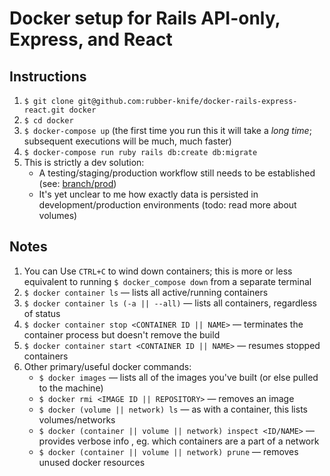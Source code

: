 # Docker setup for Rails API-only, Express, and React

## Instructions
1. `$ git clone git@github.com:rubber-knife/docker-rails-express-react.git docker`
2. `$ cd docker`
3. `$ docker-compose up` (the first time you run this it will take a _long time_; subsequent executions will be much, much faster)
4. `$ docker-compose run ruby rails db:create db:migrate`
5. This is strictly a dev solution:
    - A testing/staging/production workflow still needs to be established (see: [branch/prod](https://github.com/rubber-knife/docker-rails-express-react/tree/prod))
    - It's yet unclear to me how exactly data is persisted in development/production environments (todo: read more about volumes)

## Notes
1. You can Use `CTRL+C` to wind down containers; this is more or less equivalent to running `$ docker_compose down` from a separate terminal
2. `$ docker container ls` — lists all active/running containers
2. `$ docker container ls (-a || --all)` — lists all containers, regardless of status
4. `$ docker container stop <CONTAINER ID || NAME>` — terminates the container process but doesn't remove the build
5. `$ docker container start <CONTAINER ID || NAME>` — resumes stopped containers
6. Other primary/useful docker commands:
    - `$ docker images` — lists all of the images you've built (or else pulled to the machine)
    - `$ docker rmi <IMAGE ID || REPOSITORY>` — removes an image
    - `$ docker (volume || network) ls` — as with a container, this lists volumes/networks
    - `$ docker (container || volume || network) inspect <ID/NAME>` — provides verbose info , eg. which containers are a part of a network
    - `$ docker (container || volume || network) prune` — removes unused docker resources
